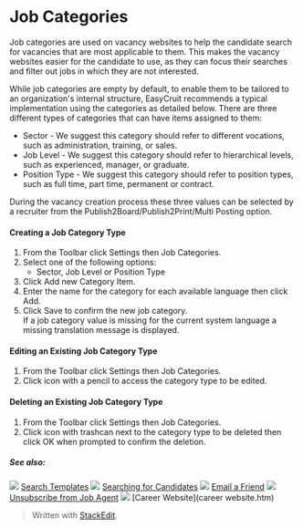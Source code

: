 # Job Categories

Job categories are used on vacancy websites to help the candidate search for vacancies that are most applicable to them. This makes the vacancy websites easier for the candidate to use, as they can focus their searches and filter out jobs in which they are not interested.

While job categories are empty by default, to enable them to be tailored to an organization's internal structure, EasyCruit recommends a typical implementation using the categories as detailed below. There are three different types of categories that can have items assigned to them:

-   Sector  - We suggest this category should refer to different vocations, such as administration, training, or sales.
-   Job Level  - We suggest this category should refer to hierarchical levels, such as experienced, manager, or graduate.
-   Position Type  - We suggest this category should refer to position types, such as full time, part time, permanent or contract.

During the vacancy creation process these three values can be selected by a recruiter from the  Publish2Board/Publish2Print/Multi Posting  option.

#### Creating a Job Category Type

1.  From the  Toolbar  click  Settings  then  Job Categories.
2.  Select one of the following options:
    -   Sector,  Job Level  or  Position Type
3.  Click  Add new Category Item.
4.  Enter the name for the category for each available language then click  Add.
5.  Click  Save  to confirm the new job category.  
    If a job category value is missing for the current system language a missing translation message is displayed.

#### Editing an Existing Job Category Type

1.  From the  Toolbar  click  Settings  then  Job Categories.
2.  Click icon with a pencil to access the category type to be edited.

#### Deleting an Existing Job Category Type

1.  From the  Toolbar  click  Settings  then  Job Categories.
2.  Click icon with trashcan next to the category type to be deleted then click  OK  when prompted to confirm the deletion.

##### See also:

![](../Resources/Images/icon-document-link.png) [Search Templates](search_templates.htm)
![](../Resources/Images/icon-document-link.png) [Searching for Candidates](searching_for_candidates.htm)
![](../Resources/Images/icon-document-link.png) [Email a Friend](email_a-friend.htm)
![](../Resources/Images/icon-document-link.png) [Unsubscribe from Job Agent](unsubscribe_from_job_agent.htm)
![](../Resources/Images/icon-document-link.png) [Career Website](career website.htm)



> Written with [StackEdit](https://stackedit.io/).
<!--stackedit_data:
eyJoaXN0b3J5IjpbODYyNjA1Mjc0XX0=
-->